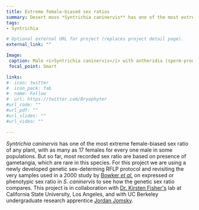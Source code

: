 ```yaml
---
title: Extreme female-biased sex ratios 
summary: Desert moss *Syntrichia caninervis** has one of the most extreme female-biased sex ratio of any plant, with as many as 17 females for every one male in some populations.
tags:
- Syntrichia

# Optional external URL for project (replaces project detail page).
external_link: ""

Image:
 caption: Male <i>Syntrichia caninervis</i> with antheridia (sperm-producing sex organs).  
 focal_point: Smart

links:
#- icon: twitter
#  icon_pack: fab
#  name: Follow
#  url: https://twitter.com/Bryophyter
#url_code: ""
#url_pdf: ""
#url_slides: ""
#url_video: ""

---
```


<i>Syntrichia caninervis</i> has one of the most extreme female-biased sex ratio of any plant, with as many as 17 females for every one male in some populations. But so far, most recorded sex ratio are based on presence of gametangia, which are rare in this species. For this project we are using a newly developed genetic sex-determing RFLP protocol and revisiting the very samples used in a 2000 study by <a href="https://bsapubs.onlinelibrary.wiley.com/doi/abs/10.2307/2656595" target="_blank">Bowker <i>et al.</i></a> on expressed or phenotypic sex ratio in <i>S. caninervis</i> to see how the genetic sex ratio compares. This project is in collaboration with <a href="https://kfisherlab.weebly.com" target="_blank">Dr. Kirsten Fisher's</a> lab at California State University, Los Angeles, and with UC Berkeley undergraduate research apprentice <a href="https://urap.berkeley.edu/urap-summer/detail/4128" target="_blank">Jordan Jomsky</a>.
